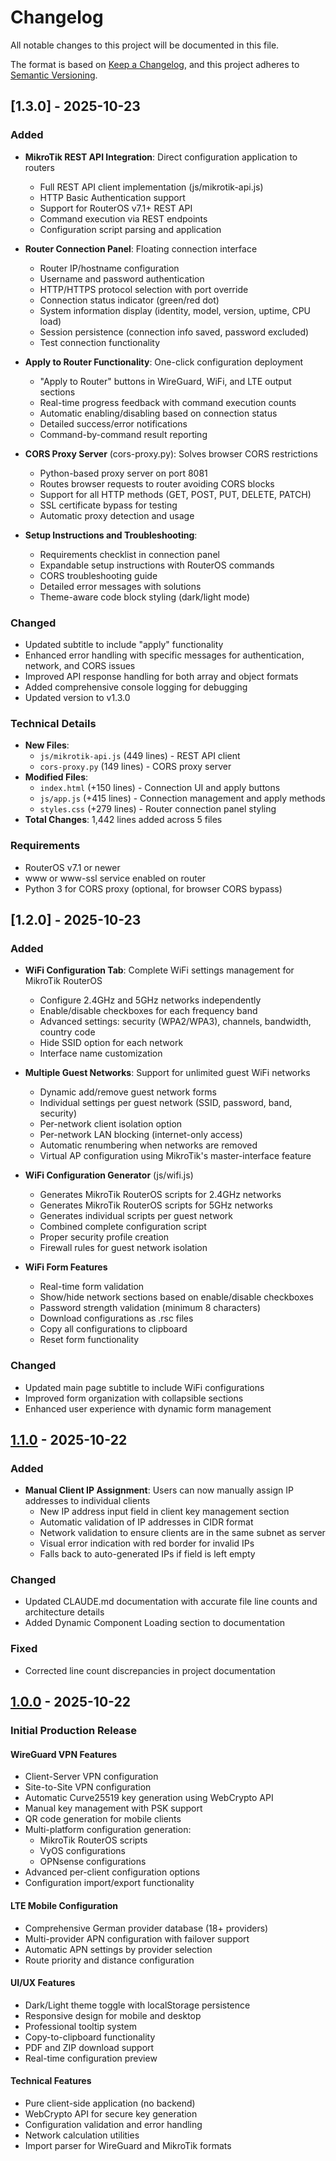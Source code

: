 # Changelog

All notable changes to this project will be documented in this file.

The format is based on [Keep a Changelog](https://keepachangelog.com/en/1.0.0/),
and this project adheres to [Semantic Versioning](https://semver.org/spec/v2.0.0.html).

## [1.3.0] - 2025-10-23

### Added
- **MikroTik REST API Integration**: Direct configuration application to routers
  - Full REST API client implementation (js/mikrotik-api.js)
  - HTTP Basic Authentication support
  - Support for RouterOS v7.1+ REST API
  - Command execution via REST endpoints
  - Configuration script parsing and application

- **Router Connection Panel**: Floating connection interface
  - Router IP/hostname configuration
  - Username and password authentication
  - HTTP/HTTPS protocol selection with port override
  - Connection status indicator (green/red dot)
  - System information display (identity, model, version, uptime, CPU load)
  - Session persistence (connection info saved, password excluded)
  - Test connection functionality

- **Apply to Router Functionality**: One-click configuration deployment
  - "Apply to Router" buttons in WireGuard, WiFi, and LTE output sections
  - Real-time progress feedback with command execution counts
  - Automatic enabling/disabling based on connection status
  - Detailed success/error notifications
  - Command-by-command result reporting

- **CORS Proxy Server** (cors-proxy.py): Solves browser CORS restrictions
  - Python-based proxy server on port 8081
  - Routes browser requests to router avoiding CORS blocks
  - Support for all HTTP methods (GET, POST, PUT, DELETE, PATCH)
  - SSL certificate bypass for testing
  - Automatic proxy detection and usage

- **Setup Instructions and Troubleshooting**:
  - Requirements checklist in connection panel
  - Expandable setup instructions with RouterOS commands
  - CORS troubleshooting guide
  - Detailed error messages with solutions
  - Theme-aware code block styling (dark/light mode)

### Changed
- Updated subtitle to include "apply" functionality
- Enhanced error handling with specific messages for authentication, network, and CORS issues
- Improved API response handling for both array and object formats
- Added comprehensive console logging for debugging
- Updated version to v1.3.0

### Technical Details
- **New Files**:
  - `js/mikrotik-api.js` (449 lines) - REST API client
  - `cors-proxy.py` (149 lines) - CORS proxy server
- **Modified Files**:
  - `index.html` (+150 lines) - Connection UI and apply buttons
  - `js/app.js` (+415 lines) - Connection management and apply methods
  - `styles.css` (+279 lines) - Router connection panel styling
- **Total Changes**: 1,442 lines added across 5 files

### Requirements
- RouterOS v7.1 or newer
- www or www-ssl service enabled on router
- Python 3 for CORS proxy (optional, for browser CORS bypass)

## [1.2.0] - 2025-10-23

### Added
- **WiFi Configuration Tab**: Complete WiFi settings management for MikroTik RouterOS
  - Configure 2.4GHz and 5GHz networks independently
  - Enable/disable checkboxes for each frequency band
  - Advanced settings: security (WPA2/WPA3), channels, bandwidth, country code
  - Hide SSID option for each network
  - Interface name customization

- **Multiple Guest Networks**: Support for unlimited guest WiFi networks
  - Dynamic add/remove guest network forms
  - Individual settings per guest network (SSID, password, band, security)
  - Per-network client isolation option
  - Per-network LAN blocking (internet-only access)
  - Automatic renumbering when networks are removed
  - Virtual AP configuration using MikroTik's master-interface feature

- **WiFi Configuration Generator** (js/wifi.js)
  - Generates MikroTik RouterOS scripts for 2.4GHz networks
  - Generates MikroTik RouterOS scripts for 5GHz networks
  - Generates individual scripts per guest network
  - Combined complete configuration script
  - Proper security profile creation
  - Firewall rules for guest network isolation

- **WiFi Form Features**
  - Real-time form validation
  - Show/hide network sections based on enable/disable checkboxes
  - Password strength validation (minimum 8 characters)
  - Download configurations as .rsc files
  - Copy all configurations to clipboard
  - Reset form functionality

### Changed
- Updated main page subtitle to include WiFi configurations
- Improved form organization with collapsible sections
- Enhanced user experience with dynamic form management

## [1.1.0] - 2025-10-22

### Added
- **Manual Client IP Assignment**: Users can now manually assign IP addresses to individual clients
  - New IP address input field in client key management section
  - Automatic validation of IP addresses in CIDR format
  - Network validation to ensure clients are in the same subnet as server
  - Visual error indication with red border for invalid IPs
  - Falls back to auto-generated IPs if field is left empty

### Changed
- Updated CLAUDE.md documentation with accurate file line counts and architecture details
- Added Dynamic Component Loading section to documentation

### Fixed
- Corrected line count discrepancies in project documentation

## [1.0.0] - 2025-10-22

### Initial Production Release

#### WireGuard VPN Features
- Client-Server VPN configuration
- Site-to-Site VPN configuration
- Automatic Curve25519 key generation using WebCrypto API
- Manual key management with PSK support
- QR code generation for mobile clients
- Multi-platform configuration generation:
  - MikroTik RouterOS scripts
  - VyOS configurations
  - OPNsense configurations
- Advanced per-client configuration options
- Configuration import/export functionality

#### LTE Mobile Configuration
- Comprehensive German provider database (18+ providers)
- Multi-provider APN configuration with failover support
- Automatic APN settings by provider selection
- Route priority and distance configuration

#### UI/UX Features
- Dark/Light theme toggle with localStorage persistence
- Responsive design for mobile and desktop
- Professional tooltip system
- Copy-to-clipboard functionality
- PDF and ZIP download support
- Real-time configuration preview

#### Technical Features
- Pure client-side application (no backend)
- WebCrypto API for secure key generation
- Configuration validation and error handling
- Network calculation utilities
- Import parser for WireGuard and MikroTik formats

[1.1.0]: https://github.com/Solar-TechNick/MT-WG/compare/v1.0.0...v1.1.0
[1.0.0]: https://github.com/Solar-TechNick/MT-WG/releases/tag/v1.0.0
